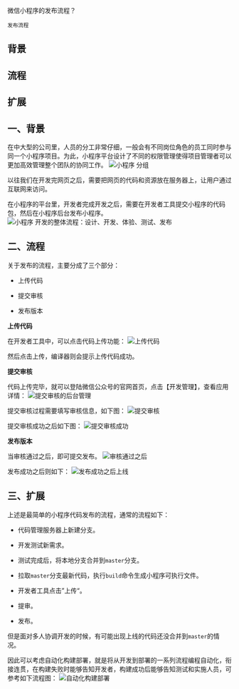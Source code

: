 微信小程序的发布流程？

`发布流程`

## 背景
## 流程
## 扩展

## 一、背景

在中大型的公司里，人员的分工非常仔细，一般会有不同岗位角色的员工同时参与同一个小程序项目。为此，小程序平台设计了不同的权限管理使得项目管理者可以更加高效管理整个团队的协同工作。
![小程序 分组](../images/小程序/微信小程序的发布流程/1.png)

以往我们在开发完网页之后，需要把网页的代码和资源放在服务器上，让用户通过互联网来访问。

在小程序的平台里，开发者完成开发之后，需要在开发者工具提交小程序的代码包，然后在小程序后台发布小程序。
![小程序 开发的整体流程：设计、开发、体验、测试、发布](../images/小程序/微信小程序的发布流程/2.png)

## 二、流程

关于发布的流程，主要分成了三个部分：

- 上传代码

- 提交审核

- 发布版本

**上传代码**

在开发者工具中，可以点击代码上传功能：
![上传代码](../images/小程序/微信小程序的发布流程/3.png)

然后点击上传，编译器则会提示上传代码成功。

**提交审核**

代码上传完毕，就可以登陆微信公众号的官网首页，点击【开发管理】，查看应用详情：
![提交审核的后台管理](../images/小程序/微信小程序的发布流程/4.png)

提交审核过程需要填写审核信息，如下图：
![提交审核](../images/小程序/微信小程序的发布流程/5.png)

提交审核成功之后如下图：
![提交审核成功](../images/小程序/微信小程序的发布流程/6.png)

**发布版本**

当审核通过之后，即可提交发布。
![审核通过之后](../images/小程序/微信小程序的发布流程/7.png)

发布成功之后则如下：
![发布成功之后上线](../images/小程序/微信小程序的发布流程/8.png)

## 三、扩展

上述是最简单的小程序代码发布的流程，通常的流程如下：

- 代码管理服务器上新建分支。

- 开发测试新需求。

- 测试完成后，将本地分支合并到`master`分支。

- 拉取`master`分支最新代码，执行`build`命令生成小程序可执行文件。

- 开发者工具点击”上传“。

- 提审。

- 发布。

但是面对多人协调开发的时候，有可能出现上线的代码还没合并到`master`的情况。

因此可以考虑自动化构建部署，就是将从开发到部署的一系列流程编程自动化，衔接连贯，在构建失败时能够告知开发者，构建成功后能够告知测试和实施人员，可参考如下流程图：
![自动化构建部署](../images/小程序/微信小程序的发布流程/9.png)